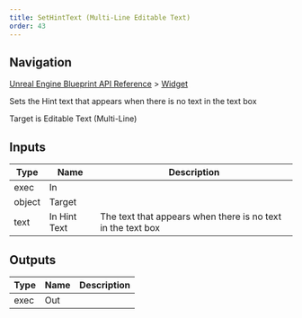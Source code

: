 ```yaml
---
title: SetHintText (Multi-Line Editable Text)
order: 43
---
```

## Navigation

[Unreal Engine Blueprint API Reference](https://dev.epicgames.com/documentation/en-us/unreal-engine/BlueprintAPI) > [Widget](https://dev.epicgames.com/documentation/en-us/unreal-engine/BlueprintAPI/Widget)

Sets the Hint text that appears when there is no text in the text box

Target is Editable Text (Multi-Line)

## Inputs

| Type | Name | Description |
| --- | --- | --- |
| exec | In |  |
| object | Target |  |
| text | In Hint Text | The text that appears when there is no text in the text box |

## Outputs

| Type | Name | Description |
| --- | --- | --- |
| exec | Out |  |
